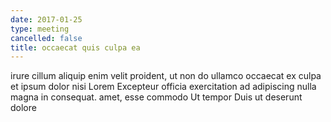 ```yaml
---
date: 2017-01-25
type: meeting
cancelled: false
title: occaecat quis culpa ea
---
```

irure cillum aliquip enim velit proident, ut non do ullamco occaecat ex culpa et ipsum dolor nisi Lorem Excepteur officia exercitation ad adipiscing nulla magna in consequat. amet, esse commodo Ut tempor Duis ut deserunt dolore